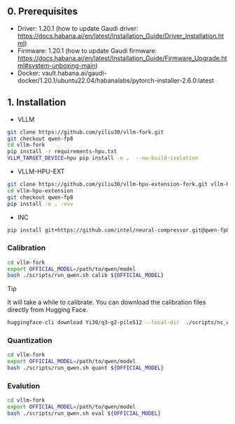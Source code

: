 
## 0. Prerequisites

- Driver: 1.20.1 (how to update Gaudi driver: https://docs.habana.ai/en/latest/Installation_Guide/Driver_Installation.html)
- Firmware: 1.20.1 (how to update Gaudi firmware: https://docs.habana.ai/en/latest/Installation_Guide/Firmware_Upgrade.html#system-unboxing-main)
- Docker: vault.habana.ai/gaudi-docker/1.20.1/ubuntu22.04/habanalabs/pytorch-installer-2.6.0:latest

## 1. Installation

- VLLM
```bash
git clone https://github.com/yiliu30/vllm-fork.git
git checkout qwen-fp8
cd vllm-fork
pip install -r requirements-hpu.txt
VLLM_TARGET_DEVICE=hpu pip install -e .  --no-build-isolation
```

- VLLM-HPU-EXT
```bash
git clone https://github.com/yiliu30/vllm-hpu-extension-fork.git vllm-hpu-extension
cd vllm-hpu-extension
git checkout qwen-fp8
pip install -e . -vvv
```

- INC
```bash
pip install git+https://github.com/intel/neural-compressor.git@qwen-fp8
```

### Calibration 

```bash
cd vllm-fork
export OFFICIAL_MODEL=/path/to/qwen/model
bash ./scripts/run_qwen.sh calib ${OFFICIAL_MODEL}
```

> [!TIP] 
> It will take a while to calibrate. You can download the calibration files directly from Hugging Face.

```bash
huggingface-cli download Yi30/q3-g2-pile512 --local-dir  ./scripts/nc_workspace_measure_kvache_v2
```

### Quantization 
```bash
cd vllm-fork
export OFFICIAL_MODEL=/path/to/qwen/model
bash ./scripts/run_qwen.sh quant ${OFFICIAL_MODEL} 
```

### Evalution 
```bash
cd vllm-fork
export OFFICIAL_MODEL=/path/to/qwen/model
bash ./scripts/run_qwen.sh eval ${OFFICIAL_MODEL} 
```

